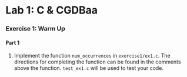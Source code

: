 # Lab 1: C & CGDBaa

### Exercise 1: Warm Up <a href="#exercise-1-warm-up" id="exercise-1-warm-up"></a>

#### Part 1 <a href="#part-1" id="part-1"></a>

1. Implement the function `num_occurrences` in `exercise1/ex1.c`. The directions for completing the function can be found in the comments above the function. `test_ex1.c` will be used to test your code.
